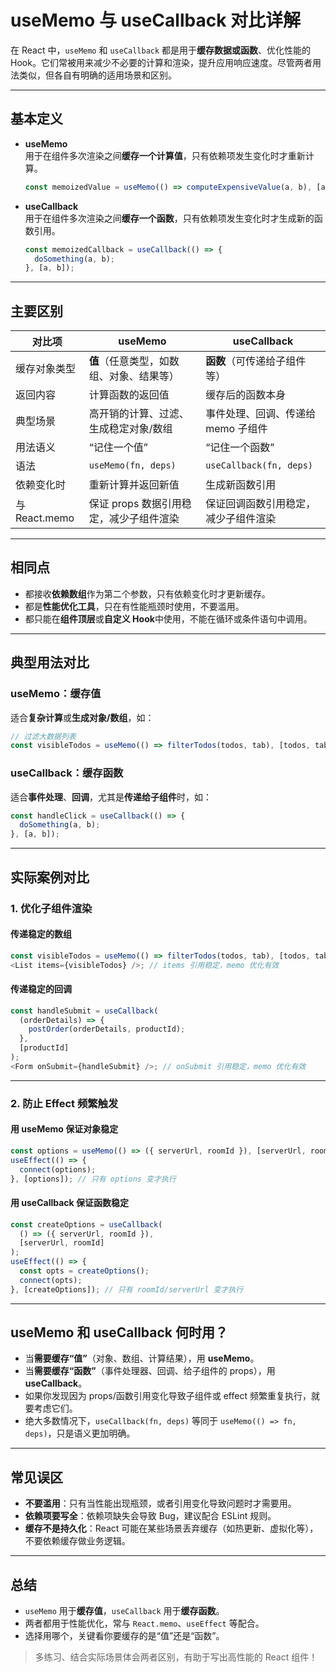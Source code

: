# useMemo 与 useCallback 对比详解

在 React 中，`useMemo` 和 `useCallback` 都是用于**缓存数据或函数**、优化性能的 Hook。它们常被用来减少不必要的计算和渲染，提升应用响应速度。尽管两者用法类似，但各自有明确的适用场景和区别。

---

## 基本定义

- **useMemo**  
  用于在组件多次渲染之间**缓存一个计算值**，只有依赖项发生变化时才重新计算。

  ```js
  const memoizedValue = useMemo(() => computeExpensiveValue(a, b), [a, b]);
  ```

- **useCallback**  
  用于在组件多次渲染之间**缓存一个函数**，只有依赖项发生变化时才生成新的函数引用。

  ```js
  const memoizedCallback = useCallback(() => {
    doSomething(a, b);
  }, [a, b]);
  ```

---

## 主要区别

| 对比项        | useMemo                                  | useCallback                          |
| ------------- | ---------------------------------------- | ------------------------------------ |
| 缓存对象类型  | **值**（任意类型，如数组、对象、结果等） | **函数**（可传递给子组件等）         |
| 返回内容      | 计算函数的返回值                         | 缓存后的函数本身                     |
| 典型场景      | 高开销的计算、过滤、生成稳定对象/数组    | 事件处理、回调、传递给 memo 子组件   |
| 用法语义      | “记住一个值”                             | “记住一个函数”                       |
| 语法          | `useMemo(fn, deps)`                      | `useCallback(fn, deps)`              |
| 依赖变化时    | 重新计算并返回新值                       | 生成新函数引用                       |
| 与 React.memo | 保证 props 数据引用稳定，减少子组件渲染  | 保证回调函数引用稳定，减少子组件渲染 |

---

## 相同点

- 都接收**依赖数组**作为第二个参数，只有依赖变化时才更新缓存。
- 都是**性能优化工具**，只在有性能瓶颈时使用，不要滥用。
- 都只能在**组件顶层**或**自定义 Hook**中使用，不能在循环或条件语句中调用。

---

## 典型用法对比

### useMemo：缓存值

适合**复杂计算**或**生成对象/数组**，如：

```js
// 过滤大数据列表
const visibleTodos = useMemo(() => filterTodos(todos, tab), [todos, tab]);
```

### useCallback：缓存函数

适合**事件处理**、**回调**，尤其是**传递给子组件**时，如：

```js
const handleClick = useCallback(() => {
  doSomething(a, b);
}, [a, b]);
```

---

## 实际案例对比

### 1. 优化子组件渲染

#### 传递稳定的数组

```js
const visibleTodos = useMemo(() => filterTodos(todos, tab), [todos, tab]);
<List items={visibleTodos} />; // items 引用稳定，memo 优化有效
```

#### 传递稳定的回调

```js
const handleSubmit = useCallback(
  (orderDetails) => {
    postOrder(orderDetails, productId);
  },
  [productId]
);
<Form onSubmit={handleSubmit} />; // onSubmit 引用稳定，memo 优化有效
```

---

### 2. 防止 Effect 频繁触发

#### 用 useMemo 保证对象稳定

```js
const options = useMemo(() => ({ serverUrl, roomId }), [serverUrl, roomId]);
useEffect(() => {
  connect(options);
}, [options]); // 只有 options 变才执行
```

#### 用 useCallback 保证函数稳定

```js
const createOptions = useCallback(
  () => ({ serverUrl, roomId }),
  [serverUrl, roomId]
);
useEffect(() => {
  const opts = createOptions();
  connect(opts);
}, [createOptions]); // 只有 roomId/serverUrl 变才执行
```

---

## useMemo 和 useCallback 何时用？

- 当**需要缓存“值”**（对象、数组、计算结果），用 **useMemo**。
- 当**需要缓存“函数”**（事件处理器、回调、给子组件的 props），用 **useCallback**。
- 如果你发现因为 props/函数引用变化导致子组件或 effect 频繁重复执行，就要考虑它们。
- 绝大多数情况下，`useCallback(fn, deps)` 等同于 `useMemo(() => fn, deps)`，只是语义更加明确。

---

## 常见误区

- **不要滥用**：只有当性能出现瓶颈，或者引用变化导致问题时才需要用。
- **依赖项要写全**：依赖项缺失会导致 Bug，建议配合 ESLint 规则。
- **缓存不是持久化**：React 可能在某些场景丢弃缓存（如热更新、虚拟化等），不要依赖缓存做业务逻辑。

---

## 总结

- `useMemo` 用于**缓存值**，`useCallback` 用于**缓存函数**。
- 两者都用于性能优化，常与 `React.memo`、`useEffect` 等配合。
- 选择用哪个，关键看你要缓存的是“值”还是“函数”。

> 多练习、结合实际场景体会两者区别，有助于写出高性能的 React 组件！
